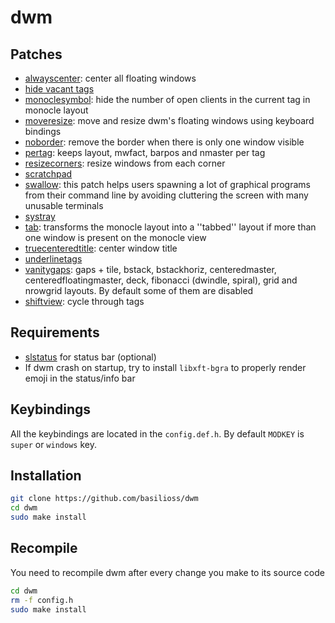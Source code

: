 # dwm

## Patches

- [alwayscenter](https://dwm.suckless.org/patches/alwayscenter/): center all floating windows
- [hide vacant tags](https://dwm.suckless.org/patches/hide_vacant_tags/)
- [monoclesymbol](https://dwm.suckless.org/patches/monoclesymbol/): hide the number of open clients in the current tag in monocle layout
- [moveresize](https://dwm.suckless.org/patches/moveresize/): move and resize dwm's floating windows using keyboard bindings
- [noborder](https://dwm.suckless.org/patches/noborder/): remove the border when there is only one window visible
- [pertag](https://dwm.suckless.org/patches/pertag/): keeps layout, mwfact, barpos and nmaster per tag
- [resizecorners](https://dwm.suckless.org/patches/resizecorners/): resize windows from each corner
- [scratchpad](https://dwm.suckless.org/patches/scratchpad/)
- [swallow](https://dwm.suckless.org/patches/swallow/): this patch helps users spawning a lot of graphical programs from their command line by avoiding cluttering the screen with many unusable terminals
- [systray](https://dwm.suckless.org/patches/systray/)
- [tab](https://dwm.suckless.org/patches/tab/): transforms the monocle layout into a ''tabbed'' layout if more than one window is present on the monocle view
- [truecenteredtitle](https://dwm.suckless.org/patches/truecenteredtitle/): center window title
- [underlinetags](https://dwm.suckless.org/patches/underlinetags/)
- [vanitygaps](https://dwm.suckless.org/patches/vanitygaps/): gaps + tile, bstack, bstackhoriz, centeredmaster, centeredfloatingmaster, deck, fibonacci (dwindle, spiral), grid and nrowgrid layouts.  By default some of them are disabled
- [shiftview](https://dwm.suckless.org/patches/nextprev/): cycle through tags

## Requirements

- [slstatus](https://github.com/basilioss/slstatus) for status bar (optional)
- If dwm crash on startup, try to install `libxft-bgra` to properly render emoji in the status/info bar

## Keybindings

All the keybindings are located in the `config.def.h`. By default `MODKEY` is `super` or `windows` key.

## Installation

```bash
git clone https://github.com/basilioss/dwm
cd dwm
sudo make install
```

## Recompile

You need to recompile dwm after every change you make to its source code

```bash
cd dwm
rm -f config.h
sudo make install
```

